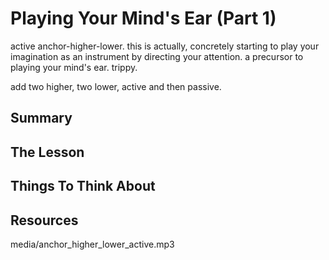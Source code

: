 # Playing Your Mind's Ear (Part 1)

active anchor-higher-lower. this is actually, concretely starting to play your imagination as an instrument by directing your attention. a precursor to playing your mind's ear. trippy.

add two higher, two lower, active and then passive.

## Summary



## The Lesson



## Things To Think About



## Resources

media/anchor_higher_lower_active.mp3
